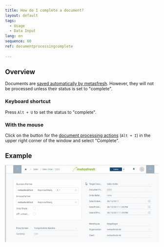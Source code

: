 ```yaml
---
title: How do I complete a document?
layout: default
tags:
  - Usage
  - Data Input
lang: en
sequence: 60
ref: documentprocessingcomplete

---
```

## Overview
Documents are [saved automatically by metasfresh](Saveindicator). However, they will not be processed unless their status is set to "complete".

### Keyboard shortcut
Press `Alt + U` to set the status to "complete".

### With the mouse

Click on the button for the [document processing actions](StartAction) (`Alt + I`) in the upper right corner of the window and select "Complete".<br>

## Example

![](assets/docprocessing_complete.gif)
